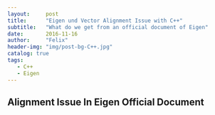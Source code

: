 ```yaml
---
layout:     post
title:      "Eigen und Vector Alignment Issue with C++"
subtitle:   "What do we get from an official document of Eigen"
date:       2016-11-16
author:     "Felix"
header-img: "img/post-bg-C++.jpg"
catalog: true
tags:
   - C++ 
   - Eigen
---
```


## Alignment Issue In Eigen Official Document

> 
